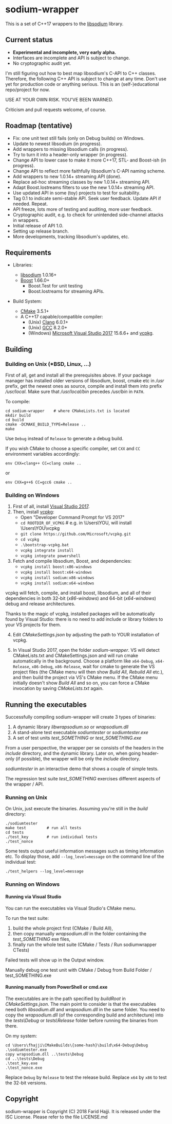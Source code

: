 # sodium-wrapper

This is a set of C++17 wrappers to the [libsodium](https://download.libsodium.org/doc/) library.

## Current status

* **Experimental and incomplete, very early alpha.**
* Interfaces are incomplete and API is subject to change.
* No cryptographic audit yet.

I'm still figuring out how to best map libsodium's C-API to C++
classes. Therefore, the following C++ API is subject to change
at any time. Don't use yet for production code or anything serious.
This is an (self-)educational repo/project for now.

USE AT YOUR OWN RISK. YOU'VE BEEN WARNED.

Criticism and pull requests welcome, of course.

## Roadmap (tentative)

* Fix: one unit test still fails (only on Debug builds) on Windows.
* Update to newest libsodium (in progress).
* Add wrappers to missing libsodium calls (in progress).
* Try to turn it into a header-only wrapper (in progress).
* Change API to lower case to make it more C++17, STL- and Boost-ish (in progress).
* Change API to reflect more faithfully libsodium's C-API naming scheme.
* Add wrappers to new 1.0.14+ streaming API (done).
* Replace ad-hoc streaming classes by new 1.0.14+ streaming API.
* Adapt Boost.Iostreams filters to use the new 1.0.14+ streaming API.
* Use updated API in some (toy) projects to test for suitability.
* Tag 0.1 to indicate semi-stable API. Seek user feedback. Update API if needed. Repeat.
* API freeze, lots more of testing and auditing, more user feedback.
* Cryptographic audit, e.g. to check for unintended side-channel attacks in wrappers.
* Initial release of API 1.0.
* Setting up release branch.
* More developments, tracking libsodium's updates, etc.

## Requirements

* Libraries:
  * [libsodium](https://github.com/jedisct1/libsodium) 1.0.16+
  * [Boost](https://www.boost.org/) 1.66.0+
    * Boost.Test for unit testing
	* Boost.Iostreams for streaming APIs.

* Build System:
  * [CMake](https://cmake.org/) 3.5.1+
  * A C++17 capable/compatible compiler:
    * (Unix) [Clang](https://clang.llvm.org/) 6.0.1+
	* (Unix) [GCC](https://gcc.gnu.org/) 8.2.0+
	* (Windows) [Microsoft Visual Studio 2017](https://www.visualstudio.com/vs/) 15.6.6+ and [vcpkg](https://github.com/Microsoft/vcpkg).

## Building

### Building on Unix (*BSD, Linux, ...)

First of all, get and install all the prerequisites above.
If your package manager has installed older versions of libsodium, boost,
cmake etc in */usr* prefix, get the newest ones as source, compile and
install them into prefix */usr/local*. Make sure that */usr/local/bin*
precedes */usr/bin* in `PATH`.

To compile:

```
cd sodium-wrapper    # where CMakeLists.txt is located
mkdir build
cd build
cmake -DCMAKE_BUILD_TYPE=Release ..
make
```

Use `Debug` instead of `Release` to generate a debug build.

If you wish CMake to choose a specific compiler, set `CXX` and
`CC` environment variables accordingly:

```
env CXX=clang++ CC=clang cmake ..
```

or

```
env CXX=g++6 CC=gcc6 cmake ..
```

### Building on Windows

1. First of all, install [Visual Studio 2017](https://www.visualstudio.com/vs/).
2. Then, install [vcpkg](https://docs.microsoft.com/en-us/cpp/vcpkg):
     * Open "Developer Command Prompt for VS 2017"
	 * `cd ROOTDIR_OF_VCPKG` # e.g. in \Users\YOU, will install \Users\YOU\vcpkg
	 * `git clone https://github.com/Microsoft/vcpkg.git`
	 * `cd vcpkg`
	 * `.\bootstrap-vcpkg.bat`
	 * `vcpkg integrate install`
	 * `vcpkg integrate powershell`
3. Fetch and compile libsodium, Boost, and dependencies:
     * `vcpkg install boost:x86-windows`
	 * `vcpkg install boost:x64-windows`
	 * `vcpkg install sodium:x86-windows`
	 * `vcpkg install sodium:x64-windows`

vcpkg will fetch, compile, and install boost, libsodium, and
all of their dependencies in both 32-bit (*x86-windows*) and
64-bit (*x64-windows*) debug and release architectures.
	 
Thanks to the magic of vcpkg, installed packages will be automatically
found by Visual Studio: there is no need to add include or library folders
to your VS projects for them.

4. Edit *CMakeSettings.json* by adjusting the path to YOUR
installation of vcpkg.

5. In Visual Studio 2017, open the folder *sodium-wrapper*.
VS will detect CMakeLists.txt and CMakeSettings.json and
will run cmake automatically in the background. Choose a platform
like `x64-Debug`, `x64-Release`, `x86-Debug`, `x86-Release`, wait for cmake
to generate the VS project files (the CMake menu will then show
*Build All*, *Rebuild All* etc.), and then build the project via
VS's CMake menu. If the CMake menu initially doesn't show *Build All*
and so on, you can force a CMake invocation by saving *CMakeLists.txt*
again.

## Running the executables

Successfully compiling sodium-wrapper will create 3 types of binaries:

1. A dynamic library *libwrapsodium.so* or *wrapsodium.dll*
2. A stand-alone test executable *sodiumtester* or *sodiumtester.exe*
3. A set of test units *test\_SOMETHING* or *test\_SOMETHING.exe*

From a user perspective, the wrapper per se consists of the headers
in the *include* directory, and the dynamic library. Later on, when
going header-only (if possible), the wrapper will be only the *include*
directory.

*sodiumtester* in an interactive demo that shows a couple of simple tests.

The regression test suite *test\_SOMETHING* exercises different aspects of the
wrapper / API.

### Running on Unix

On Unix, just execute the binaries. Assuming you're still in the
*build* directory:

```
./sodiumtester
make test         # run all tests
cd tests
./test_key        # run individual tests
./test_nonce
```

Some tests output useful information messages such as timing
information etc. To display those, add `--log_level=message`
on the command line of the individual test:

```
./test_helpers --log_level=message
```

### Running on Windows

#### Running via Visual Studio

You can run the executables via Visual Studio's CMake menu.

To run the test suite:
1. build the whole project first (CMake / Build All),
2. then copy manually *wrapsodium.dll* in the folder containing the
   *test\_SOMETHING* exe files,
3. finally run the whole test suite
   (CMake / Tests / Run sodiumwrapper CTests)

Failed tests will show up in the Output window.

Manually debug one test unit with
CMake / Debug from Build Folder / test\_SOMETHING.exe

#### Running manually from PowerShell or cmd.exe

The executables are in the path specified by *buildRoot* in
*CMakeSettings.json*. The main point to consider is that the
executables need both *libsodium.dll* and *wrapsodium.dll*
in the same folder. You need to copy the *wrapsodium.dll*
(of the corresponding build and architecture) into
the *tests\Debug* or *tests\Release* folder before running
the binaries from there.

On my system:

```
cd \Users\fhajji\CMakeBuilds\{some-hash}\build\x64-Debug\Debug
.\sodiumtester.exe
copy wrapsodium.dll ..\tests\Debug
cd ..\tests\Debug
.\test_key.exe
.\test_nonce.exe
```

Replace `Debug` by `Release` to test the release build.
Replace `x64` by `x86` to test the 32-bit versions.

## Copyright

sodium-wrapper is Copyright (C) 2018 Farid Hajji. It is released under
the ISC License. Please refer to the file LICENSE.md
